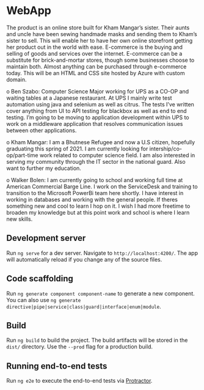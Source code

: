 # WebApp
The product is an online store built for Kham Mangar’s sister. Their aunts and uncle have been sewing handmade masks and sending them to Kham’s sister to sell. 
This will enable her to have her own online storefront getting her product out in the world with ease. E-commerce is the buying and selling of goods and services over the internet. 
E-commerce can be a substitute for brick-and-mortar stores, though some businesses choose to maintain both. Almost anything can be purchased through e-commerce today. 
This will be an HTML and CSS site hosted by Azure with custom domain.

o Ben Szabo: Computer Science Major working for UPS as a CO-OP and waiting tables at a Japanese restaurant. 
At UPS I mainly write test automation using java and selenium as well as citrus. The tests I’ve written cover anything from UI to API testing for blackbox as well as end to end testing. 
I’m going to be moving to application development within UPS to work on a middleware application that resolves communication issues between other applications.

o Kham Mangar: I am a Bhutnese Refugee and now a U.S citizen, hopefully graduating this spring of 2021. I am currently looking for intership/co-op/part-time work related to computer science field. 
I am also interested in serving my community through the IT sector in the national guard. Also want to further my education.

o Walker Bolen: I am currently going to school and working full time at American Commercial Barge Line. I work on the ServiceDesk and training to transition to the Microsoft PowerBi team here shortly. 
I have interest in working in databases and working with the general people. If theres something new and cool to learn I hop on it. I wish I had more freetime to broaden my knowledge but at this point work and school is where I learn new skills.

## Development server

Run `ng serve` for a dev server. Navigate to `http://localhost:4200/`. The app will automatically reload if you change any of the source files.

## Code scaffolding

Run `ng generate component component-name` to generate a new component. You can also use `ng generate directive|pipe|service|class|guard|interface|enum|module`.

## Build

Run `ng build` to build the project. The build artifacts will be stored in the `dist/` directory. Use the `--prod` flag for a production build.

## Running end-to-end tests

Run `ng e2e` to execute the end-to-end tests via [Protractor](http://www.protractortest.org/).
